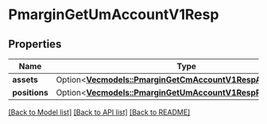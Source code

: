 # PmarginGetUmAccountV1Resp

## Properties

Name | Type | Description | Notes
------------ | ------------- | ------------- | -------------
**assets** | Option<[**Vec<models::PmarginGetCmAccountV1RespAssetsInner>**](PmarginGetCmAccountV1Resp_assets_inner.md)> |  | [optional]
**positions** | Option<[**Vec<models::PmarginGetUmAccountV1RespPositionsInner>**](PmarginGetUmAccountV1Resp_positions_inner.md)> |  | [optional]

[[Back to Model list]](../README.md#documentation-for-models) [[Back to API list]](../README.md#documentation-for-api-endpoints) [[Back to README]](../README.md)


